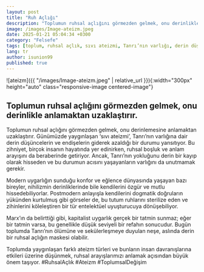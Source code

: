 ```yaml
---
layout: post
title: "Ruh Açlığı"
description: "Toplumun ruhsal açlığını görmezden gelmek, onu derinlikle anlamaktan uzaklaştırır."
image: /images/Image-ateizm.jpeg
date: 2025-01-21 05:04:34 +0300
category: "Felsefe"
tags: [toplum, ruhsal açlık, sıvı ateizmi, Tanrı’nın varlığı, derin düşünce, endişe, ruhsal boşluk, anlam arayışı, modern uygarlık, konfor, eğlence, nihilizm, özgürlük, mutluluk, postmodern anlayış, dogmatik doğrular, ruh, zihin, entelektüel uyuşturucu, Marx, kapitalist uygarlık, tatmin, refah, Tanrı’nın ölümü, sekülerleşme, ateizm türleri, insan davranışları, ruhsal arayış, toplumsal değişim, maneviyat, anlam krizi, modernite, ruhsal kölelik, felsefe, toplumsal yansımalar]
lang: tr
author: isunion99
published: true
---
```





![ateizm]({{ "/images/Image-ateizm.jpeg" | relative_url }}){:width="300px" height="auto" class="responsive-image centered-image"}

## **Toplumun ruhsal açlığını görmezden gelmek, onu derinlikle anlamaktan uzaklaştırır.**  



<div class="frame">
  <p>Toplumun ruhsal açlığını görmezden gelmek, onu derinlemesine anlamaktan uzaklaştırır. Günümüzde yaygınlaşan ‘sıvı ateizmi’, Tanrı’nın varlığına dair derin düşüncelerin ve endişelerin giderek azaldığı bir durumu yansıtıyor. Bu zihniyet, birçok insanın hayatında yer edinirken, ruhsal boşluk ve anlam arayışını da beraberinde getiriyor. Ancak, Tanrı’nın yokluğunu derin bir kayıp olarak hisseden ve bu durumun acısını yaşayanların varlığını da unutmamak gerekir.

Modern uygarlığın sunduğu konfor ve eğlence dünyasında yaşayan bazı bireyler, nihilizmin derinliklerinde bile kendilerini özgür ve mutlu hissedebiliyorlar. Postmodern anlayışla kendilerini dogmatik doğruların yükünden kurtulmuş gibi görseler de, bu tutum ruhlarını sterilize eden ve zihinlerini köleleştiren bir tür entelektüel uyuşturucuya dönüşebiliyor.

Marx’ın da belirttiği gibi, kapitalist uygarlık gerçek bir tatmin sunmaz; eğer bir tatmin varsa, bu genellikle düşük seviyeli bir refahın sonucudur. Bugün toplumda Tanrı’nın ölümüne ve sekülerleşmeye duyulan neşe, aslında derin bir ruhsal açlığın maskesi olabilir.

Toplumda yaygınlaşan farklı ateizm türleri ve bunların insan davranışlarına etkileri üzerine düşünmek, ruhsal arayışlarımızı anlamak açısından büyük önem taşıyor. #RuhsalAçlık #Ateizm #ToplumsalDeğişim</p>
</div>
 
